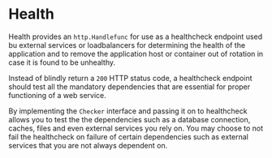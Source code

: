 # Health

Health provides an `http.Handlefunc` for use as a healthcheck endpoint used bu external services or loadbalancers
for determining the health of the application and to remove the application host or container out of rotation in case it is found to be unhealthy.

Instead of blindly return a `200` HTTP status code, a healthcheck endpoint should test all the mandatory dependencies that are essential for proper functioning of a web service.

By implementing the `Checker` interface and passing it on to healthcheck allows you to test the the dependencies such as a database connection, caches, files and even external services you rely on. You may choose to not fail the healthcheck on failure of certain dependencies such as external services that you are not always dependent on.